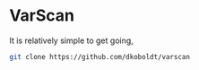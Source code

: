 # VarScan

It is relatively simple to get going,
```bash
git clone https://github.com/dkoboldt/varscan
```
